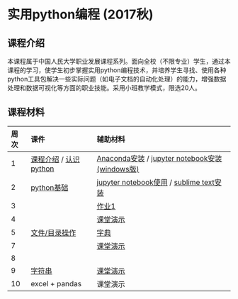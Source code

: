 # 实用python编程 (2017秋)

## 课程介绍

本课程属于中国人民大学职业发展课程系列。面向全校（不限专业）学生，通过本课程的学习，使学生初步掌握实用python编程技术，并培养学生寻找、使用各种python工具包解决一些实际问题（如电子文档的自动化处理）的能力，增强数据处理和数据可视化等方面的职业技能。采用小班教学模式，限选20人。


## 课程材料

| 周次  | 课件 | 辅助材料 |
|:---- |:---- |:---- 
| 1   | [课程介绍](about-the-course.pdf) / [认识python](lecture1-intro.pdf)  | [Anaconda安装](install-anaconda.pdf) / [jupyter notebook安装(windows版)](install-jupyter-win.pdf)  |
| 2   | [python基础](lecture2-basic.pdf) | [jupyter notebook使用](jupyter-notebook.pdf) / [sublime text安装](sublime-intro.pdf) | 
| 3 | | [作业1](assignments/a1.md) |
| 4 | | [课堂演示](notebook/20170930.ipynb) | 
| 5 | [文件/目录操作](lecture3-file.pdf) | [字典](http://www.runoob.com/python/python-dictionary.html) |
| 7 |  | [课堂演示](notebook/20171016.ipynb) |
| 8 |  | | 
| 9 | [字符串](lecture4-string.pdf) | [课堂演示](notebook/20171030.ipynb) |
| 10 | excel + pandas | 课堂演示 |
